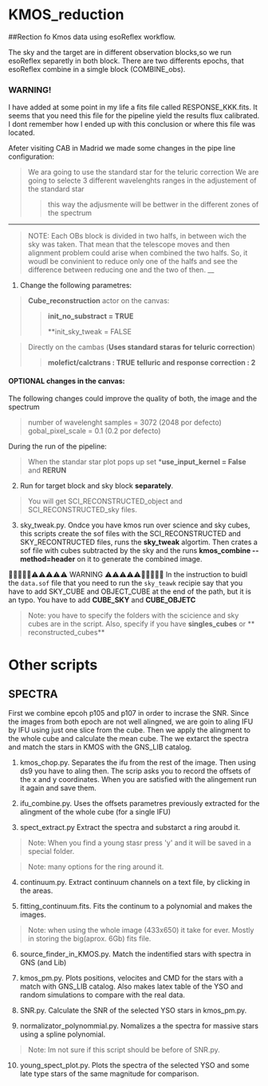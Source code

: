 # KMOS_reduction

##Rection fo Kmos data using esoReflex workflow.

The sky and the target are in different observation blocks,so we run esoReflex separetly in both block. 
There are two differents epochs, that esoReflex combine in a simgle block (COMBINE_obs). 

### WARNING!
I have added at some point in my life a fits file called RESPONSE_KKK.fits. It seems that you need this file for the pipeline
yield the results flux calibrated. I dont remember how I ended up with this conclusion or where this file was located.

Afeter visiting CAB in Madrid we made some changes in the pipe line configuration:
> We ara going to use the standard star for the teluric correction
> We are going to selecte 3 different wavelenghts ranges in the adjustement of the standard star
>> this way the adjusmente will be bettwer in the different zones of the spectrum
___
>NOTE: 
>Each OBs block is divided in two halfs, in between wich the sky was taken. That
>mean that the telescope moves and then alignment problem could arise when 
>combined the two halfs. So, it woudl be convinient to reduce only one of the 
>halfs and see the difference between reducing one and the two of then.
__

1. Change the following parametres:
> **Cube_reconstruction** actor on the canvas:
>
>> **init_no_substract = TRUE**
>>
>> **init_sky_tweak = FALSE

> Directly on the cambas (**Uses standard staras for teluric correction**)
> 
>> **molefict/calctrans : TRUE**
>> **telluric and response correction : 2**

#### OPTIONAL changes in the canvas:
The following changes could  improve the quality of both, the image and the spectrum

> number of wavelenght samples = 3072 (2048 por defecto)
> gobal_pixel_scale = 0.1 (0.2 por defecto) 

During the run of the pipeline:
> When the standar star plot pops up set ***use_input_kernel = False** and **RERUN**

2. Run for target block and sky block **separately**.
> You will get SCI_RECONSTRUCTED_object and SCI_RECONSTRUCTED_sky files.

3. sky_tweak.py. Ondce you have kmos run over science and sky cubes, this scripts
create the sof files with the SCI_RECONSTRUCTED and SKY_RECONTRUCTED files, 
runs the  **sky_tweak** algortim. Then crates a sof file with cubes subtracted 
by the sky and the runs **kmos_combine --method=header**  on it to generate 
the combined image.

🚨🚨🚨🚨🚨⚠️⚠️⚠️⚠️⚠️ WARNING ⚠️⚠️⚠️⚠️⚠️🚨🚨🚨🚨🚨
In the instruction to buidl the ``data.sof`` file that you need to run the ``sky_teawk`` recipie
say that you have to add SKY_CUBE and OBJECT_CUBE at the end of the path, but it is an typo. You have to add **CUBE_SKY** and **CUBE_OBJETC**
> Note: you have to specify the folders with the scicience and sky cubes are 
> in the script. Also, specify if you have **singles_cubes** or ** reconstructed_cubes**

# Other scripts
## SPECTRA

First we combine epcoh p105 and p107 in order to incrase the SNR. Since the
images from both epoch are not well alingned, we are goin to aling IFU by IFU
using just one slice from the cube. Then we apply the alingment to the whole
cube and calculate the mean cube. The we extarct the spectra and match the stars
in KMOS with the GNS_LIB catalog.

1. kmos_chop.py. Separates the ifu from the rest of the image. Then using ds9
you have to aling then. The scrip asks you to record the offsets of the 
x and y coordinates. When you are satisfied with the alingement run it again 
and save them.

2. ifu_combine.py. Uses the offsets parametres previously extracted for the 
alingment of the whole cube (for a single IFU)

3. spect_extract.py Extract the spectra and substarct a ring aroubd it.
> Note: When you find a young stasr press 'y' and it will be saved in a special folder.

> Note: many options for the ring around it.

4. continuum.py. Extract continuum channels on a text file, by clicking in the areas. 

5. fitting_continuum.fits. Fits the continum to a polynomial and makes the images.
> Note: when using the whole image (433x650) it take for ever. Mostly in storing the big(aprox. 6Gb) fits file.

6. source_finder_in_KMOS.py. Match the indentified stars with spectra in GNS (and Lib)

7. kmos_pm.py. Plots positions, velocites and CMD for the stars with a match with GNS_LIB catalog. 
Also makes latex table of the YSO and random simulations to compare with the real data.

8. SNR.py. Calculate the SNR of the selected YSO stars in kmos_pm.py.

9. normalizator_polynommial.py. Nomalizes a the spectra for massive stars using a spline polynomial. 
> Note: Im not sure if this script should be before of SNR.py.

10. young_spect_plot.py. Plots the spectra of the selected YSO and some late type stars of the same 
magnitude for comparison.
